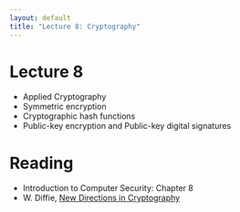 ```yaml
---
layout: default
title: "Lecture 8: Cryptography"
---
```


# Lecture 8

- Applied Cryptography
- Symmetric encryption
- Cryptographic hash functions
- Public-key encryption and Public-key digital signatures

# Reading 

- Introduction to Computer Security: Chapter 8
- W. Diffie, [New Directions in Cryptography](https://cs.unc.edu/~fabian/course_papers/diffie.hellman.pdf)
